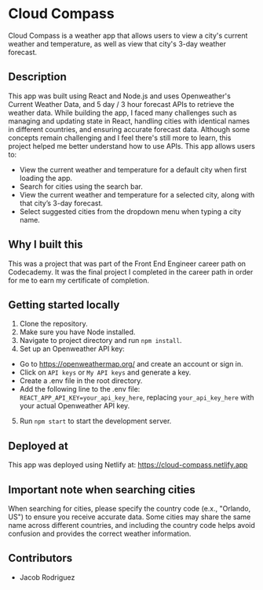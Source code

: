 # Cloud Compass

Cloud Compass is a weather app that allows users to view a city's current weather and temperature, as well as view that city's 3-day weather forecast.

## Description

This app was built using React and Node.js and uses Openweather's Current Weather Data, and 5 day / 3 hour forecast APIs to retrieve the weather data.
While building the app, I faced many challenges such as managing and updating state in React, handling cities with identical names in different countries, and ensuring accurate forecast data. Although some concepts remain challenging and I feel there's still more to learn, this project helped me better understand how to use APIs.
This app allows users to:

- View the current weather and temperature for a default city when first loading the app.
- Search for cities using the search bar.
- View the current weather and temperature for a selected city, along with that city’s 3-day forecast.
- Select suggested cities from the dropdown menu when typing a city name.

## Why I built this

This was a project that was part of the Front End Engineer career path on Codecademy. It was the final project I completed in the career path in order for me to earn my certificate of completion.

## Getting started locally

1. Clone the repository.
2. Make sure you have Node installed.
3. Navigate to project directory and run `npm install`.
4. Set up an Openweather API key:

- Go to https://openweathermap.org/ and create an account or sign in.
- Click on `API keys` or `My API keys` and generate a key.
- Create a .env file in the root directory.
- Add the following line to the .env file:
  `REACT_APP_API_KEY=your_api_key_here`, replacing `your_api_key_here` with your actual Openweather API key.

5. Run `npm start` to start the development server.

## Deployed at

This app was deployed using Netlify at: https://cloud-compass.netlify.app

## Important note when searching cities

When searching for cities, please specify the country code (e.x., "Orlando, US") to ensure you receive accurate data. Some cities may share the same name across different countries, and including the country code helps avoid confusion and provides the correct weather information.

## Contributors

- Jacob Rodriguez
